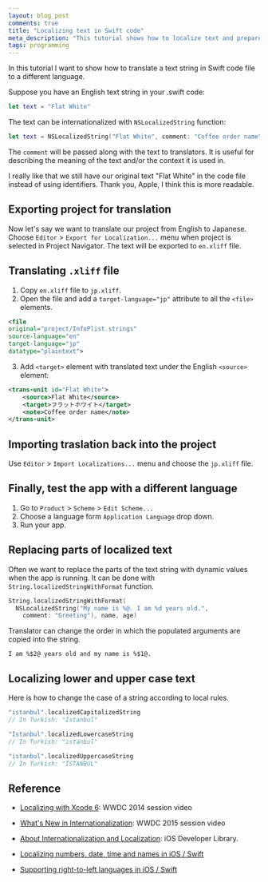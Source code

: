 ```yaml
---
layout: blog_post
comments: true
title: "Localizing text in Swift code"
meta_description: "This tutorial shows how to localize text and prepare it for translation in an iOS app with Swift and Xcode."
tags: programming
---
```


In this tutorial I want to show how to translate a text string in Swift code file to a different language.

Suppose you have an English text string in your .swift code:

```swift
let text = "Flat White"
```

The text can be internationalized with `NSLocalizedString` function:

```swift
let text = NSLocalizedString("Flat White", comment: "Coffee order name")
```

The `comment` will be passed along with the text to translators. It is useful for describing the meaning of the text and/or the context it is used in.

I really like that we still have our original text "Flat White" in the code file instead of using identifiers. Thank you, Apple, I think this is more readable.

## Exporting project for translation

Now let's say we want to translate our project from English to Japanese. Choose `Editor` > `Export for Localization...` menu when project is selected in Project Navigator. The text will be exported to `en.xliff` file.

## Translating `.xliff` file

1. Copy `en.xliff` file to `jp.xliff`.
1. Open the file and add a `target-language="jp"` attribute to all the `<file>` elements.

  ```xml
  <file
  original="project/InfoPlist.strings"
  source-language="en"
  target-language="jp"
  datatype="plaintext">
  ```

3. Add `<target>` element with translated text under the English `<source>` element:

  ```xml
  <trans-unit id="Flat White">
      <source>Flat White</source>
      <target>フラットホワイト</target>
      <note>Coffee order name</note>
  </trans-unit>
  ```

## Importing traslation back into the project

Use `Editor` > `Import Localizations...` menu and choose the `jp.xliff` file.

## Finally, test the app with a different language

1. Go to `Product` > `Scheme` > `Edit Scheme...`
1. Choose a language form `Application Language` drop down.
1. Run your app.

## Replacing parts of localized text

Often we want to replace the parts of the text string with dynamic values when the app is running. It can be done with `String.localizedStringWithFormat` function.

```swift
String.localizedStringWithFormat(
  NSLocalizedString("My name is %@. I am %d years old.",
    comment: "Greeting"), name, age)

```


Translator can change the order in which the populated arguments are copied into the string.

`I am %$2@ years old and my name is %$1@.`

## Localizing lower and upper case text

Here is how to change the case of a string according to local rules.

```swift
"istanbul".localizedCapitalizedString
// In Turkish: "İstanbul"

"İstanbul".localizedLowercaseString
// In Turkish: "istanbul"

"istanbul".localizedUppercaseString
// In Turkish: "İSTANBUL"
```



## Reference

* [Localizing with Xcode 6](https://developer.apple.com/videos/play/wwdc2014-412/): WWDC 2014 session video

* [What's New in Internationalization](https://developer.apple.com/videos/play/wwdc2015-227/): WWDC 2015 session video

* [About Internationalization and Localization](https://developer.apple.com/library/ios/documentation/MacOSX/Conceptual/BPInternational/Introduction/Introduction.html): iOS Developer Library.

* [Localizing numbers, date, time and names in iOS / Swift](/blog/localizing-numbers-date-time-and-names-in-ios-with-swift/)

* [Supporting right-to-left languages in iOS / Swift](/blog/supporting-right-to-left-languages-in-ios-with-swift/)



